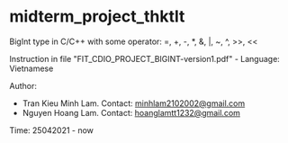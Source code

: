 # midterm_project_thktlt

BigInt type in C/C++ with some operator: =, +, -, *, &, |, ~, ^, >>, <<

Instruction in file "FIT_CDIO_PROJECT_BIGINT-version1.pdf" - Language: Vietnamese


Author: 
- Tran Kieu Minh Lam. Contact: minhlam2102002@gmail.com
- Nguyen Hoang Lam. Contact: hoanglamtt1232@gmail.com

Time: 25042021 - now
